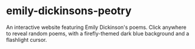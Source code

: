 # emily-dickinsons-peotry
An interactive website featuring Emily Dickinson's poems. Click anywhere to reveal random poems, with a firefly-themed dark blue background and a flashlight cursor. 
